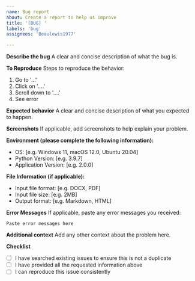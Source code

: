 ```yaml
---
name: Bug report
about: Create a report to help us improve
title: '[BUG] '
labels: 'bug'
assignees: 'Beaulewis1977'

---
```


**Describe the bug**
A clear and concise description of what the bug is.

**To Reproduce**
Steps to reproduce the behavior:
1. Go to '...'
2. Click on '....'
3. Scroll down to '....'
4. See error

**Expected behavior**
A clear and concise description of what you expected to happen.

**Screenshots**
If applicable, add screenshots to help explain your problem.

**Environment (please complete the following information):**
 - OS: [e.g. Windows 11, macOS 12.0, Ubuntu 20.04]
 - Python Version: [e.g. 3.9.7]
 - Application Version: [e.g. 2.0.0]

**File Information (if applicable):**
 - Input file format: [e.g. DOCX, PDF]
 - Input file size: [e.g. 2MB]
 - Output format: [e.g. Markdown, HTML]

**Error Messages**
If applicable, paste any error messages you received:
```
Paste error messages here
```

**Additional context**
Add any other context about the problem here.

**Checklist**
- [ ] I have searched existing issues to ensure this is not a duplicate
- [ ] I have provided all the requested information above
- [ ] I can reproduce this issue consistently
